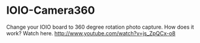IOIO-Camera360
==============

Change your IOIO board to 360 degree rotation photo capture. How does it work? Watch here. http://www.youtube.com/watch?v=js_ZpQCx-o8
